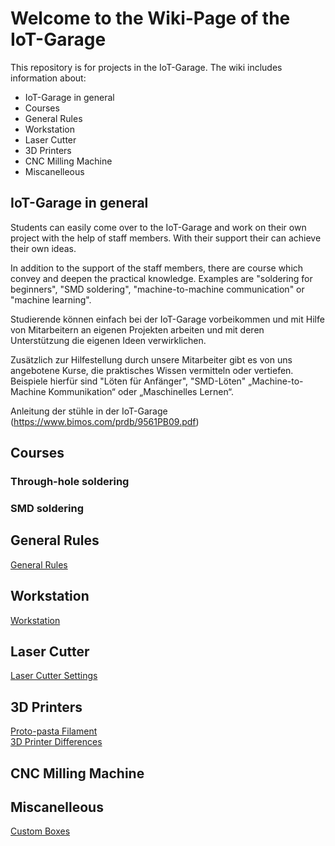 # Welcome to the Wiki-Page of the IoT-Garage

This repository is for projects in the IoT-Garage. The wiki includes information about:
- IoT-Garage in general
- Courses
- General Rules
- Workstation
- Laser Cutter
- 3D Printers
- CNC Milling Machine
- Miscanelleous

## IoT-Garage in general
Students can easily come over to the IoT-Garage and work on their own project with the help of staff members. With their support their can achieve their own ideas. 

In addition to the support of the staff members, there are course which convey and deepen the practical knowledge. Examples are "soldering for beginners", "SMD soldering", "machine-to-machine communication" or "machine learning".

Studierende können einfach bei der IoT-Garage vorbeikommen und mit Hilfe von Mitarbeitern an eigenen Projekten arbeiten und mit deren Unterstützung die eigenen Ideen verwirklichen.

Zusätzlich zur Hilfestellung durch unsere Mitarbeiter gibt es von uns angebotene Kurse, die praktisches Wissen vermitteln oder vertiefen. Beispiele hierfür sind "Löten für Anfänger", "SMD-Löten" „Machine-to-Machine Kommunikation“ oder „Maschinelles Lernen“.

Anleitung der stühle in der IoT-Garage  
(https://www.bimos.com/prdb/9561PB09.pdf)  
## Courses
### Through-hole soldering

### SMD soldering

## General Rules
[General Rules](General-Rules.md)

## Workstation
[Workstation](Workstation.md)

## Laser Cutter
[Laser Cutter Settings](Laser-Cutter.md)

## 3D Printers
[Proto-pasta Filament](3D-Printing/Filaments/Proto-pasta-Filament.md)  
[3D Printer Differences](3D-Printing/Printer-differences.md)  
## CNC Milling Machine

## Miscanelleous

[Custom Boxes](Custom-boxes.md)  

